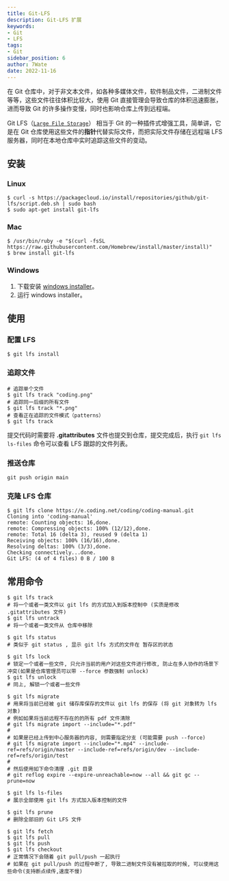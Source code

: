 ```yaml
---
title: Git-LFS
description: Git-LFS 扩展
keywords:
- Git
- LFS
tags:
- Git
sidebar_position: 6
author: 7Wate
date: 2022-11-16
---
```


在 Git 仓库中，对于非文本文件，如各种多媒体文件，软件制品文件，二进制文件等等，这些文件往往体积比较大，使用 Git 直接管理会导致仓库的体积迅速膨胀，进而导致 Git 的许多操作变慢，同时也影响仓库上传到远程端。

Git LFS（[`Large File Storage`](https://github.com/git-lfs/git-lfs)） 相当于 Git 的一种插件式增强工具，简单讲，它是在 Git 仓库使用这些文件的**指针**代替实际文件，而把实际文件存储在远程端 LFS 服务器，同时在本地仓库中实时追踪这些文件的变动。

## 安装

### Linux

```shell
$ curl -s https://packagecloud.io/install/repositories/github/git-lfs/script.deb.sh | sudo bash
$ sudo apt-get install git-lfs
```

### Mac

```shell
$ /usr/bin/ruby -e "$(curl -fsSL https://raw.githubusercontent.com/Homebrew/install/master/install)"
$ brew install git-lfs
```

### Windows

1. 下载安装 [windows installer](https://github.com/github/git-lfs/releases)。
2. 运行 windows installer。

## 使用

### 配置 LFS

```shell
$ git lfs install
```

### 追踪文件

```shell
# 追踪单个文件
$ git lfs track "coding.png"
# 追踪同一后缀的所有文件
$ git lfs track "*.png"
# 查看正在追踪的文件模式（patterns）
$ git lfs track
```

提交代码时需要将 **.gitattributes** 文件也提交到仓库，提交完成后，执行 `git lfs ls-files` 命令可以查看 LFS 跟踪的文件列表。

### 推送仓库

```shell
git push origin main
```

### 克隆 LFS 仓库

```shell
$ git lfs clone https://e.coding.net/coding/coding-manual.git
Cloning into 'coding-manual'
remote: Counting objects: 16,done.
remote: Compressing objects: 100% (12/12),done.
remote: Total 16 (delta 3), reused 9 (delta 1)
Receiving objects: 100% (16/16),done.
Resolving deltas: 100% (3/3),done.
Checking connectively...done.
Git LFS: (4 of 4 files) 0 B / 100 B
```

## 常用命令

```shell
$ git lfs track
# 将一个或者一类文件以 git lfs 的方式加入到版本控制中 (实质是修改 .gitattributes 文件)
$ git lfs untrack
# 将一个或者一类文件从 仓库中移除

$ git lfs status
# 类似于 git status , 显示 git lfs 方式的文件在 暂存区的状态

$ git lfs lock
# 锁定一个或者一些文件, 只允许当前的用户对这些文件进行修改, 防止在多人协作的场景下冲突(如果是仓库管理员可以带 --force 参数强制 unlock)
$ git lfs unlock
# 同上, 解锁一个或者一些文件

$ git lfs migrate
# 用来将当前已经被 git 储存库保存的文件以 git lfs 的保存 (将 git 对象转为 lfs 对象)
# 例如如果将当前远程不存在的的所有 pdf 文件清除
# git lfs migrate import --include="*.pdf"
#
# 如果是已经上传到中心服务器的内容, 则需要指定分支 (可能需要 push --force)
# git lfs migrate import --include="*.mp4" --include-ref=refs/origin/master --include-ref=refs/origin/dev --include-ref=refs/origin/test
#
# 然后使用如下命令清理 .git 目录
# git reflog expire --expire-unreachable=now --all && git gc --prune=now

$ git lfs ls-files
# 展示全部使用 git lfs 方式加入版本控制的文件

$ git lfs prune
# 删除全部旧的 Git LFS 文件

$ git lfs fetch
$ git lfs pull
$ git lfs push
$ git lfs checkout
# 正常情况下会随着 git pull/push 一起执行
# 如果在 git pull/push 的过程中断了, 导致二进制文件没有被拉取的时候, 可以使用这些命令(支持断点续传,速度不慢)
```

